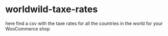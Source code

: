 # worldwild-taxe-rates

here find a csv with the taxe rates for all the countries in the world for your WooCommerce shop
